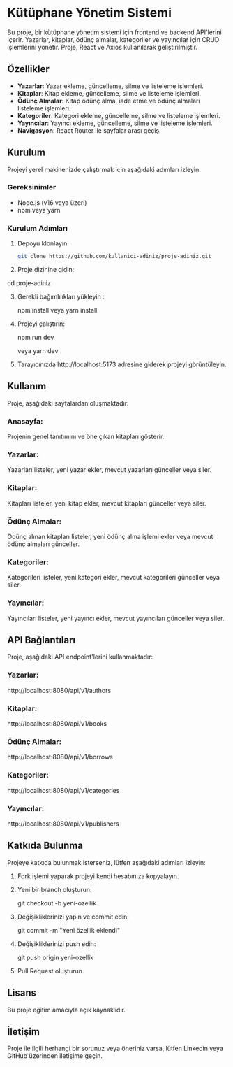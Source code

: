 # Kütüphane Yönetim Sistemi

Bu proje, bir kütüphane yönetim sistemi için frontend ve backend API'lerini içerir. Yazarlar, kitaplar, ödünç almalar, kategoriler ve yayıncılar için CRUD işlemlerini yönetir. Proje, React ve Axios kullanılarak geliştirilmiştir.

## Özellikler

- **Yazarlar**: Yazar ekleme, güncelleme, silme ve listeleme işlemleri.
- **Kitaplar**: Kitap ekleme, güncelleme, silme ve listeleme işlemleri.
- **Ödünç Almalar**: Kitap ödünç alma, iade etme ve ödünç almaları listeleme işlemleri.
- **Kategoriler**: Kategori ekleme, güncelleme, silme ve listeleme işlemleri.
- **Yayıncılar**: Yayıncı ekleme, güncelleme, silme ve listeleme işlemleri.
- **Navigasyon**: React Router ile sayfalar arası geçiş.

## Kurulum

Projeyi yerel makinenizde çalıştırmak için aşağıdaki adımları izleyin.

### Gereksinimler

- Node.js (v16 veya üzeri)
- npm veya yarn

### Kurulum Adımları

1. Depoyu klonlayın:

   ```bash
   git clone https://github.com/kullanici-adiniz/proje-adiniz.git


2. Proje dizinine gidin:


cd proje-adiniz

3. Gerekli bağımlılıkları yükleyin :

    npm install
    veya
    yarn install

4. Projeyi çalıştırın:

    npm run dev

    veya 
    yarn dev

5. Tarayıcınızda http://localhost:5173 adresine giderek projeyi görüntüleyin.



## Kullanım

Proje, aşağıdaki sayfalardan oluşmaktadır:

### Anasayfa: 
Projenin genel tanıtımını ve öne çıkan kitapları gösterir.

### Yazarlar: 
Yazarları listeler, yeni yazar ekler, mevcut yazarları günceller veya siler.

### Kitaplar: 
Kitapları listeler, yeni kitap ekler, mevcut kitapları günceller veya siler.

### Ödünç Almalar: 
Ödünç alınan kitapları listeler, yeni ödünç alma işlemi ekler veya mevcut ödünç almaları günceller.

### Kategoriler: 
Kategorileri listeler, yeni kategori ekler, mevcut kategorileri günceller veya siler.

### Yayıncılar: 
Yayıncıları listeler, yeni yayıncı ekler, mevcut yayıncıları günceller veya siler.


## API Bağlantıları
Proje, aşağıdaki API endpoint'lerini kullanmaktadır:

### Yazarlar: 
http://localhost:8080/api/v1/authors

### Kitaplar: 
http://localhost:8080/api/v1/books

### Ödünç Almalar: 
http://localhost:8080/api/v1/borrows

### Kategoriler: 
http://localhost:8080/api/v1/categories

### Yayıncılar: 
http://localhost:8080/api/v1/publishers

## Katkıda Bulunma
Projeye katkıda bulunmak isterseniz, lütfen aşağıdaki adımları izleyin:

1. Fork işlemi yaparak projeyi kendi hesabınıza kopyalayın.

2. Yeni bir branch oluşturun:

    git checkout -b yeni-ozellik

3. Değişikliklerinizi yapın ve commit edin:

    git commit -m "Yeni özellik eklendi"

4. Değişikliklerinizi push edin:

    git push origin yeni-ozellik
5. Pull Request oluşturun.

## Lisans
Bu proje eğitim amacıyla açık kaynaklıdır.


## İletişim
Proje ile ilgili herhangi bir sorunuz veya öneriniz varsa, lütfen Linkedin veya GitHub üzerinden iletişime geçin.



 